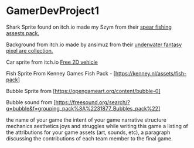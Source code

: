 # GamerDevProject1

Shark Sprite found on itch.io made my Szym from their [spear fishing assests pack.](https://nszym.itch.io/spearfishing-assets-pack)

Background from itch.io made by ansimuz from their [underwater fantasy pixel are collection.](https://ansimuz.itch.io/underwater-fantasy-pixel-art-environment)

Car sprite from itch.io [Free 2D vehicle](https://overcrafted.itch.io/free-paid-vehicle-car-sprites-)

Fish Sprite From Kenney Games Fish Pack - [https://kenney.nl/assets/fish-pack]

Bubble Sprite from [https://opengameart.org/content/bubble-0]

Bubble sound from [https://freesound.org/search/?q=bubble&f=grouping_pack%3A%2231877_Bubbles_pack%22]

the name of your game
the intent of your game
narrative structure
mechanics
aesthetics
joys and struggles while writing this game
a listing of the attributions for your game assets (art, sounds, etc),
a paragraph discussing the contributions of each team member to the final game.
